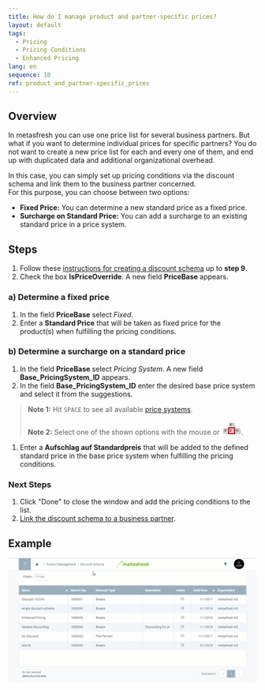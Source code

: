 ```yaml
---
title: How do I manage product and partner-specific prices?
layout: default
tags:
  - Pricing
  - Pricing Conditions
  - Enhanced Pricing
lang: en
sequence: 10
ref: product_and_partner-specific_prices
---
```


## Overview
In metasfresh you can use one price list for several business partners. But what if you want to determine individual prices for specific partners? You do not want to create a new price list for each and every one of them, and end up with duplicated data and additional organizational overhead.

In this case, you can simply set up pricing conditions via the discount schema and link them to the business partner concerned. <br> For this purpose, you can choose between two options:

- **Fixed Price:** You can determine a new standard price as a fixed price.
- **Surcharge on Standard Price:** You can add a surcharge to an existing standard price in a price system.

## Steps
1. Follow these [instructions for creating a discount schema](Create_discount_schema) up to **step 9**.
1. Check the box **IsPriceOverride**. A new field **PriceBase** appears.

### a) Determine a fixed price
1. In the field **PriceBase** select *Fixed*.
1. Enter a **Standard Price** that will be taken as fixed price for the product(s) when fulfilling the pricing conditions.

### b) Determine a surcharge on a standard price
1. In the field **PriceBase** select *Pricing System*. A new field **Base_PricingSystem_ID** appears.
1. In the field **Base_PricingSystem_ID** enter the desired base price system and select it from the suggestions.
 >**Note 1:** Hit `SPACE` to see all available [price systems](Add_price-system).<br><br>
 >**Note 2:** Select one of the shown options with the mouse or ![](../DE/assets/Workflow_Auftrag_Bis_Rechnung_WebUI-73797.png).

1. Enter a **Aufschlag auf Standardpreis** that will be added to the defined standard price in the base price system when fulfilling the pricing conditions.

### Next Steps
1. Click "Done" to close the window and add the pricing conditions to the list.
1. [Link the discount schema to a business partner](Link_discount_schema_to_BP).

## Example
![](assets/Product_and_partner-specific_prices.gif)
